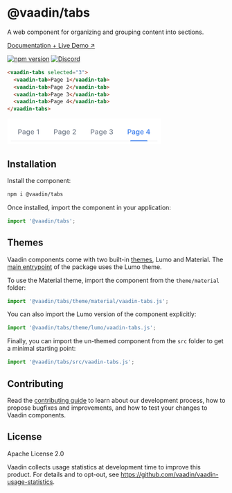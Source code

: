 # @vaadin/tabs

A web component for organizing and grouping content into sections.

[Documentation + Live Demo ↗](https://vaadin.com/docs/latest/components/tabs)

[![npm version](https://badgen.net/npm/v/@vaadin/tabs)](https://www.npmjs.com/package/@vaadin/tabs)
[![Discord](https://img.shields.io/discord/732335336448852018?label=discord)](https://discord.gg/PHmkCKC)

```html
<vaadin-tabs selected="3">
  <vaadin-tab>Page 1</vaadin-tab>
  <vaadin-tab>Page 2</vaadin-tab>
  <vaadin-tab>Page 3</vaadin-tab>
  <vaadin-tab>Page 4</vaadin-tab>
</vaadin-tabs>
```

[<img src="https://raw.githubusercontent.com/vaadin/web-components/master/packages/tabs/screenshot.png" width="355" alt="Screenshot of vaadin-tabs">](https://vaadin.com/docs/latest/components/tabs)

## Installation

Install the component:

```sh
npm i @vaadin/tabs
```

Once installed, import the component in your application:

```js
import '@vaadin/tabs';
```

## Themes

Vaadin components come with two built-in [themes](https://vaadin.com/docs/latest/styling), Lumo and Material.
The [main entrypoint](https://github.com/vaadin/web-components/blob/master/packages/tabs/vaadin-tabs.js) of the package uses the Lumo theme.

To use the Material theme, import the component from the `theme/material` folder:

```js
import '@vaadin/tabs/theme/material/vaadin-tabs.js';
```

You can also import the Lumo version of the component explicitly:

```js
import '@vaadin/tabs/theme/lumo/vaadin-tabs.js';
```

Finally, you can import the un-themed component from the `src` folder to get a minimal starting point:

```js
import '@vaadin/tabs/src/vaadin-tabs.js';
```

## Contributing

Read the [contributing guide](https://vaadin.com/docs/latest/contributing/overview) to learn about our development process, how to propose bugfixes and improvements, and how to test your changes to Vaadin components.

## License

Apache License 2.0

Vaadin collects usage statistics at development time to improve this product.
For details and to opt-out, see https://github.com/vaadin/vaadin-usage-statistics.
